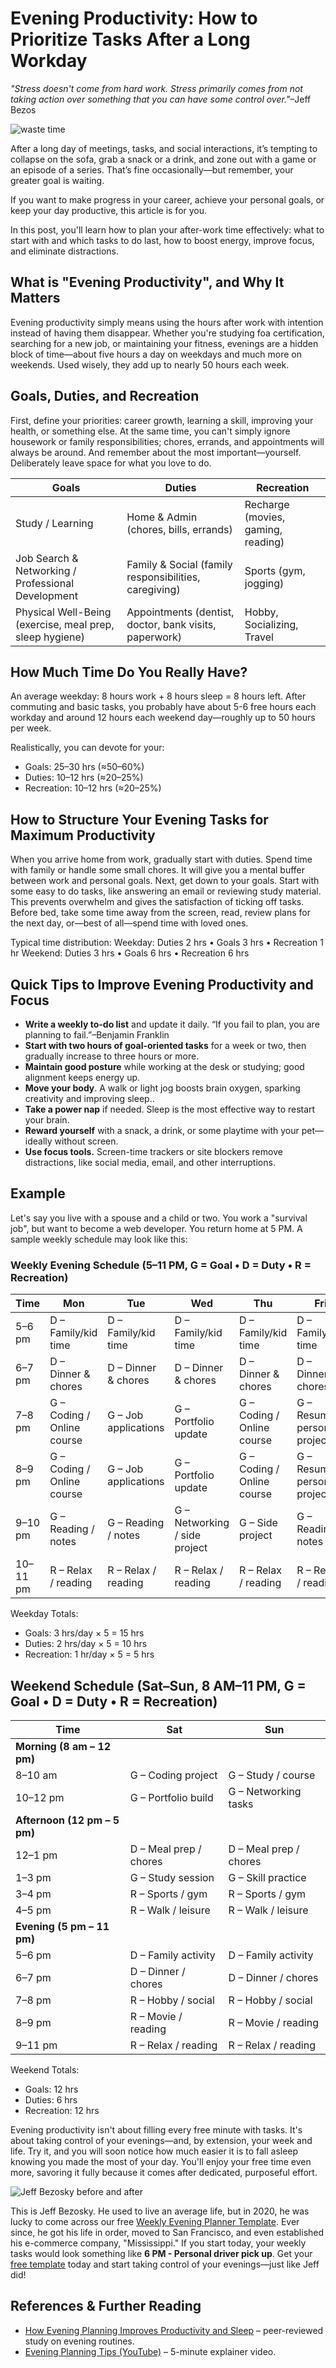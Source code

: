 # Evening Productivity: How to Prioritize Tasks After a Long Workday

*"Stress doesn't come from hard work. Stress primarily comes from not taking action over something that you can have some control over."*–Jeff Bezos

![waste time](./media/waste%20time.jpg)

After a long day of meetings, tasks, and social interactions, it’s tempting to collapse on the sofa, grab a snack or a drink, and zone out with a game or an episode of a series. That’s fine occasionally—but remember, your greater goal is waiting.

If you want to make progress in your career, achieve your personal goals, or keep your day productive, this article is for you.

In this post, you'll learn how to plan your after-work time effectively: what to start with and which tasks to do last, how to boost energy, improve focus, and eliminate distractions.

## What is "Evening Productivity", and Why It Matters
Evening productivity simply means using the hours after work with intention instead of having them disappear.
Whether you're studying foa certification, searching for a new job, or maintaining your fitness, evenings are a hidden block of time—about five hours a day on weekdays and much more on weekends. Used wisely, they add up to nearly 50 hours each week.

## Goals, Duties, and Recreation

First, define your priorities: career growth, learning a skill, improving your health, or something else. At the same time, you can't simply ignore housework or family responsibilities; chores, errands, and appointments will always be around. And remember about the most important—yourself. Deliberately leave space for what you love to do.

| **Goals**                                 | **Duties**                        | **Recreation**                                         |
|--------------------------------------------|-------------------------------------|--------------------------------------------------------|
| Study / Learning                           | Home & Admin (chores, bills, errands) | Recharge (movies, gaming, reading)        |
| Job Search & Networking / Professional Development | Family & Social (family responsibilities, caregiving) | Sports (gym, jogging)                    |
| Physical Well-Being (exercise, meal prep, sleep hygiene) | Appointments (dentist, doctor, bank visits, paperwork) |   Hobby, Socializing, Travel     |


## How Much Time Do You Really Have?
An average weekday: 8 hours work + 8 hours sleep = 8 hours left.
After commuting and basic tasks, you probably have about 5-6 free hours each workday and around 12 hours each weekend day—roughly up to 50 hours per week.

Realistically, you can devote for your:
- Goals: 25–30 hrs (≈50–60%)
- Duties: 10–12 hrs (≈20–25%)
- Recreation: 10–12 hrs (≈20–25%)

## How to Structure Your Evening Tasks for Maximum Productivity
When you arrive home from work, gradually start with duties. Spend time with family or handle some small chores. It will give you a mental buffer between work and personal goals.
Next, get down to your goals. Start with some easy to do tasks, like answering an email or reviewing study material. This prevents overwhelm and gives the satisfaction of ticking off  tasks. Before bed, take some time away from the screen, read, review plans for the next day, or—best of all—spend time with loved ones.

Typical time distribution:
Weekday: Duties 2 hrs • Goals 3 hrs • Recreation 1 hr
Weekend: Duties 3 hrs • Goals 6 hrs • Recreation 6 hrs

## Quick Tips to Improve Evening Productivity and Focus
- **Write a weekly to-do list** and update it daily. “If you fail to plan, you are planning to fail.”–Benjamin Franklin
- **Start with two hours of goal-oriented tasks** for a week or two, then gradually increase to three hours or more.
- **Maintain good posture** while working at the desk or studying; good alignment keeps energy up.
- **Move your body**. A walk or light jog boosts brain oxygen, sparking creativity and improving sleep..
- **Take a power nap** if needed. Sleep is the most effective way to restart your brain.
- **Reward yourself** with a snack, a drink, or some playtime with your pet—ideally without screen.
- **Use focus tools.** Screen-time trackers or site blockers remove distractions, like social media, email, and other interruptions.

## Example
Let's say you live with a spouse and a child or two. You work a "survival job", but want to become a web developer. You return home at 5 PM. A sample weekly schedule may look like this:

### Weekly Evening Schedule (5–11 PM, G = Goal • D = Duty • R = Recreation)

| Time     | Mon                        | Tue                  | Wed                           | Thu                        | Fri                           |
| -------- | -------------------------- | -------------------- | ----------------------------- | -------------------------- | ----------------------------- |
| 5–6 pm   | D – Family/kid time        | D – Family/kid time  | D – Family/kid time           | D – Family/kid time        | D – Family/kid time           |
| 6–7 pm   | D – Dinner & chores        | D – Dinner & chores  | D – Dinner & chores           | D – Dinner & chores        | D – Dinner & chores           |
| 7–8 pm   | G – Coding / Online course | G – Job applications | G – Portfolio update          | G – Coding / Online course | G – Resume & personal project |
| 8–9 pm   | G – Coding / Online course | G – Job applications | G – Portfolio update          | G – Coding / Online course | G – Resume & personal project |
| 9–10 pm  | G – Reading / notes        | G – Reading / notes  | G – Networking / side project | G – Side project           | G – Reading / notes           |
| 10–11 pm | R – Relax / reading        | R – Relax / reading  | R – Relax / reading           | R – Relax / reading        | R – Relax / reading           |

Weekday Totals:
- Goals: 3 hrs/day × 5 = 15 hrs
- Duties: 2 hrs/day × 5 = 10 hrs
- Recreation: 1 hr/day × 5 = 5 hrs

## Weekend Schedule (Sat–Sun, 8 AM–11 PM, G = Goal • D = Duty • R = Recreation)
| Time                         | Sat                    | Sun                    |
| ---------------------------- | ---------------------- | ---------------------- |
| **Morning (8 am – 12 pm)**   |                        |                        |
| 8–10 am                      | G – Coding project     | G – Study / course     |
| 10–12 pm                     | G – Portfolio build    | G – Networking tasks   |
| **Afternoon (12 pm – 5 pm)** |                        |                        |
| 12–1 pm                      | D – Meal prep / chores | D – Meal prep / chores |
| 1–3 pm                       | G – Study session      | G – Skill practice     |
| 3–4 pm                       | R – Sports / gym       | R – Sports / gym       |
| 4–5 pm                       | R – Walk / leisure     | R – Walk / leisure     |
| **Evening (5 pm – 11 pm)**   |                        |                        |
| 5–6 pm                       | D – Family activity    | D – Family activity    |
| 6–7 pm                       | D – Dinner / chores    | D – Dinner / chores    |
| 7–8 pm                       | R – Hobby / social     | R – Hobby / social     |
| 8–9 pm                       | R – Movie / reading    | R – Movie / reading    |
| 9–11 pm                      | R – Relax / reading    | R – Relax / reading    |



Weekend Totals:
- Goals: 12 hrs
- Duties: 6 hrs
- Recreation: 12 hrs

Evening productivity isn't about filling every free minute with tasks. It's about taking control of your evenings—and, by extension, your week and life. Try it, and you will soon notice how much easier it is to fall asleep knowing you made the most of your day. You'll enjoy your free time even more, savoring it fully because it comes after dedicated, purposeful effort.

![Jeff Bezosky before and after](./media/bezos.png)

This is Jeff Bezosky. He used to live an average life, but in 2020, he was lucky to come across our free [Weekly Evening Planner Template](https://andrii-stefankiv.netlify.app/). Ever since, he got his life in order, moved to San Francisco, and even established his e-commerce company,  "Mississippi." If you start today, your weekly tasks would look something like **6 PM - Personal driver pick up**.
Get your [free template](https://andrii-stefankiv.netlify.app/) today and start taking control of your evenings—just like Jeff did!

<!-- Checklist Before Publishing
Did you provide clear, actionable steps to accomplishing the task your reader needed help with?
Did you provide relevant and accurate facts and stats to prove your understanding of the concept?
Did you emphasize the importance of understanding this concept if it is not already well-known?
Did you properly cite and backlink your sources?
Did you spell check and proofread?
Are there at least 1-2 images?
Is the post 800-1,000 words at minimum? -->


## References & Further Reading
- [How Evening Planning Improves Productivity and Sleep](https://www.sciencedirect.com/science/article/pii/S2095254624000796) – peer-reviewed study on evening routines.
- [Evening Planning Tips (YouTube)](https://www.youtube.com/watch?v=W65PKHuiZHY) – 5-minute explainer video.